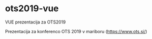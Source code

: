 # ots2019-vue
VUE prezentacija za OTS2019

Prezentacija za konferenco OTS 2019 v mariboru (https://www.ots.si/)
